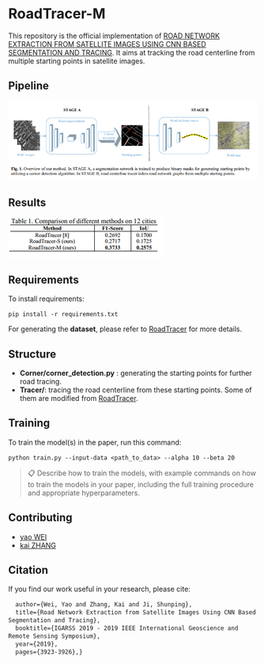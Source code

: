 # RoadTracer-M

This repository is the official implementation of [ROAD NETWORK EXTRACTION FROM SATELLITE IMAGES USING CNN BASED SEGMENTATION AND TRACING](https://ieeexplore.ieee.org/abstract/document/8898565).  It aims at tracking the road centerline from multiple starting points in satellite images.

## Pipeline 

![image-20200728150157771](README.assets/image-20200728150157771.png)

## Results

![image-20200728150255134](README.assets/image-20200728150255134.png)


## Requirements

To install requirements:

```setup
pip install -r requirements.txt
```

For generating the **dataset**, please refer to [RoadTracer](https://github.com/mitroadmaps/roadtracer) for more details.

## Structure

- **Corner/corner_detection.py** : generating the starting points for further road tracing.
- **Tracer/**: tracing the road centerline from these starting points. Some of them are modified from [RoadTracer](https://github.com/mitroadmaps/roadtracer).

## Training

To train the model(s) in the paper, run this command:

```train
python train.py --input-data <path_to_data> --alpha 10 --beta 20
```

>📋  Describe how to train the models, with example commands on how to train the models in your paper, including the full training procedure and appropriate hyperparameters.


## Contributing

- [yao WEI](https://github.com/weiyao1996)
- [kai ZHANG](https://github.com/SummerOf15)


## Citation

If you find our work useful in your research, please cite:

```@INPROCEEDINGS{8898565,
  author={Wei, Yao and Zhang, Kai and Ji, Shunping},
  title={Road Network Extraction from Satellite Images Using CNN Based Segmentation and Tracing}, 
  booktitle={IGARSS 2019 - 2019 IEEE International Geoscience and Remote Sensing Symposium}, 
  year={2019},
  pages={3923-3926},}
```
